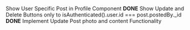 Show User Specific Post in Profile Component __DONE__
Show Update and Delete Buttons only to isAuthenticated().user.id === post.postedBy._id __DONE__
Implement Update Post photo and content Functionality